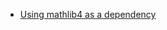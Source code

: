 - [Using mathlib4 as a dependency](https://github.com/leanprover-community/mathlib4/wiki/Using-mathlib4-as-a-dependency)
